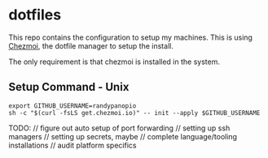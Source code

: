 # dotfiles

This repo contains the configuration to setup my machines. This is using [Chezmoi](https://chezmoi.io), the dotfile manager to setup the install.

The only requirement is that chezmoi is installed in the system.

## Setup Command - Unix

```shell
export GITHUB_USERNAME=randypanopio
sh -c "$(curl -fsLS get.chezmoi.io)" -- init --apply $GITHUB_USERNAME
```



TODO:
// figure out auto setup of port forwarding
// setting up ssh managers
// setting up secrets, maybe
// complete language/tooling installations
// audit platform specifics